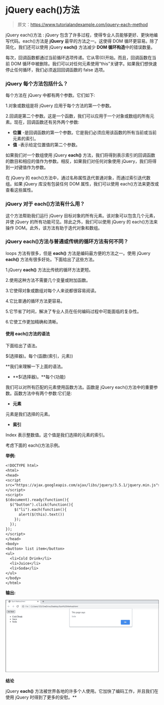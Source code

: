 # jQuery each()方法

> 原文：<https://www.tutorialandexample.com/jquery-each-method>

jQuery each()方法 : jQuery 包含了许多过程，使得专业人员能够更好、更快地编写代码。each()方法是 **jQuery** 最早的方法之一。这使得 DOM 循环更容易。除了简化，我们还可以使用 jQuery **each()** 方法减少 **DOM 循环构造**中的错误数量。

每次，回调函数都通过当前循环选项传递。它从零(0)开始。而且，回调函数在当前 DOM 循环中被删除。我们可以对任何元素使用“this”关键字。如果我们想快速停止任何循环，我们必须返回回调函数的 false 选项。

### jQuery 每个方法包括什么？

每个方法在 jQuery 中都有两个参数。它们如下:

1.对象或数组是将 jQuery 应用于每个方法的第一个参数。

2.回调是第二个参数。这是一个函数，我们可以应用于一个对象或数组的所有元素。现在，回调函数还有另外两个参数:

*   **位置** -是回调函数的第一个参数。它是我们必须应用该函数的所有当前或当前元素的索引。
*   **值** -表示给定位置值的第二个参数。

如果我们对一个数组使用 jQuery **each()** 方法，我们将得到表示索引的回调函数的数目和相应的值作为参数。相反，如果我们对任何对象使用 jQuery，我们将得到一对键值作为参数。

在 jQuery 的 each()方法中，通过名称属性迭代普通对象，而通过索引迭代数组。如果 jQuery 库没有包装任何 DOM 属性，我们可以使用 each()方法来更改或查看这些属性。

### jQuery 对于 each()方法有什么用？

这个方法帮助我们运行 jQuery 目标对象的所有元素。该对象可以包含几个元素，并使 jQuery 的所有功能可见。除此之外，我们可以使用 jQuery 的 each()方法来操作 DOM。此外，该方法有助于迭代对象和数组。

### jQuery each()方法与普通或传统的循环方法有何不同？

loops 方法有很多，但是 **each()** 方法是编码最方便的方法之一。使用 jQuery **each()** 方法有很多好处。下面给出了这些方法。

1.jQuery **each()** 方法比传统的循环方法更短。

2.使用这种方法不需要几个变量或附加函数。

3.它使得对象或数组对每个人来说都很容易阅读。

4.它比普通的循环方法更容易。

5.它节省了时间，解决了专业人员在任何编码过程中可能面临的复杂性。

6.它使工作更加精确和清晰。

#### 使用 each()方法的语法

下面给出了语法。

$(选择器)。每个(函数(索引，元素))

 **我们来理解一下上面的语法。

*   **$(选择器)。**每个(功能)

我们可以对所有匹配的元素使用函数方法。函数是 jQuery each()方法中的重要参数。函数方法中有两个参数:它们是:

*   **元素**

元素是我们选择的元素。

*   **索引**

Index 表示整数值。这个值是我们选择的元素的索引。

考虑下面的 each()方法示例。

**举例:**

```
<!DOCTYPE html>
<html>
<head>
<script src="https://ajax.googleapis.com/ajax/libs/jquery/3.5.1/jquery.min.js"></script>
<script>
$(document).ready(function(){
  $("button").click(function(){
    $("li").each(function(){
      alert($(this).text())
    });
  });
});
</script>
</head>
<body>
<button> list item</button>
<ul>
  <li>Cold Drink</li>
  <li>Juice</li>
  <li>Soda</li>
</ul>
</body>
</html>
```

**输出:**

![jQuery each() method](img/aae3931fd30c10dd4d9cc12723c2aa1a.png)

**结论**

jQuery **each()** 方法被世界各地的许多个人使用。它加快了编码工作，并且我们在使用 jQuery 时得到了更多的安慰。**